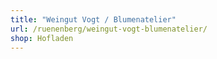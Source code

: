 ```yaml
---
title: "Weingut Vogt / Blumenatelier"
url: /ruenenberg/weingut-vogt-blumenatelier/
shop: Hofladen
---
```


